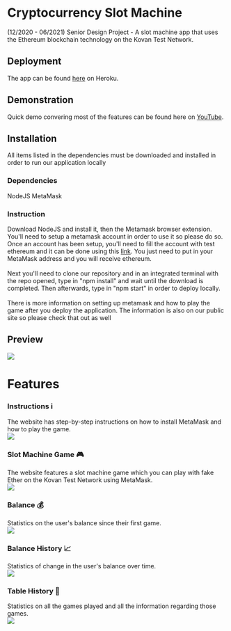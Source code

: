 # Cryptocurrency Slot Machine
(12/2020 - 06/2021) Senior Design Project - A slot machine app that uses the Ethereum blockchain technology on the Kovan Test Network.

## Deployment
The app can be found [here](https://crypto-slot-machine.herokuapp.com/) on Heroku.

## Demonstration
Quick demo convering most of the features can be found here on [YouTube](https://youtu.be/FcxqHsu04is).

## Installation
All items listed in the dependencies must be downloaded and installed in order to run our application locally

### Dependencies 
NodeJS
MetaMask

### Instruction
Download NodeJS and install it, then the Metamask browser extension. You'll need to setup a metamask account in order to use it so please do so. Once an account has been setup, you'll need to fill the account with test ethereum and it can be done using this [link](https://kovan.chain.link/). You just need to put in your MetaMask address and you will receive ethereum. 
</br>
</br>
Next you'll need to clone our repository and in an integrated terminal with the repo opened, type in "npm install" and wait until the download is completed. Then afterwards, type in "npm start" in order to deploy locally. 
</br>
</br>
There is more information on setting up metamask and how to play the game after you deploy the application. The information is also on our public site so please check that out as well

## Preview
![](./front-end/preview.gif)

# Features
### Instructions ℹ️
The website has step-by-step instructions on how to install MetaMask and how to play the game. <br/>
![](https://i.imgur.com/fbxC3js.png)
### Slot Machine Game 🎮
The website features a slot machine game which you can play with fake Ether on the Kovan Test Network using MetaMask. <br/>
![](https://i.imgur.com/klWiChq.png)
### Balance 💰
Statistics on the user's balance since their first game. <br/>
![](https://i.imgur.com/6JVRbP9.png)
### Balance History 📈
Statistics of change in the user's balance over time. <br/>
![](https://i.imgur.com/OGLt7CJ.png)
### Table History 📝
Statistics on all the games played and all the information regarding those games. <br/>
![](https://i.imgur.com/gKLJvq7.png)
